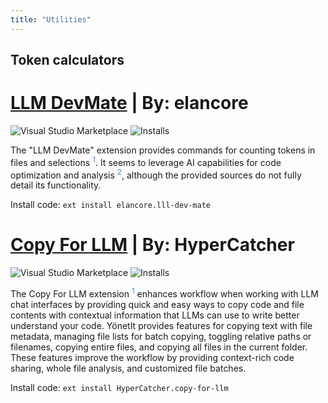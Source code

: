 ```yaml
---
title: "Utilities"
---
```


## Token calculators

# [LLM DevMate](https://marketplace.visualstudio.com/items?itemName=elancore.llm-dev-mate)  | By: elancore

![Visual Studio Marketplace](https://img.shields.io/visual-studio-marketplace/v/elancore.llm-dev-mate?label=VS%20Code%20Marketplace&logo=visual-studio-code&style=for-the-badge)
![Installs](https://img.shields.io/visual-studio-marketplace/i/elancore.llm-dev-mate?label=Installs&style=for-the-badge)
 
The "LLM DevMate" extension provides commands for counting tokens in files and selections  <sup><a href="https://marketplace.visualstudio.com/items?itemName=elancore.llm-dev-mate" target="_blank" rel="noreferrer" style="color: rgb(59, 130, 246); text-decoration: none; hover:text-decoration: underline;">1</a></sup>. It seems to leverage AI capabilities for code optimization and analysis  <sup><a href="https://marketplace.visualstudio.com/items?itemName=TeamSankey.devmateai" target="_blank" rel="noreferrer" style="color: rgb(59, 130, 246); text-decoration: none; hover:text-decoration: underline;">2</a></sup>, although the provided sources do not fully detail its functionality. 
 
Install code:
`ext install elancore.lll-dev-mate`

# [Copy For LLM](https://marketplace.visualstudio.com/items?itemName=HyperCatcher.copy-for-llm)  | By: HyperCatcher

![Visual Studio Marketplace](https://img.shields.io/visual-studio-marketplace/v/HyperCatcher.copy-for-llm?label=VS%20Code%20Marketplace&logo=visual-studio-code&style=for-the-badge)
![Installs](https://img.shields.io/visual-studio-marketplace/i/HyperCatcher.copy-for-llm?label=Installs&style=for-the-badge)
 
The Copy For LLM extension  <sup><a href="https://marketplace.visualstudio.com/items?itemName=HyperCatcher.copy-for-llm" target="_blank" rel="noreferrer" style="color: rgb(59, 130, 246); text-decoration: none; hover:text-decoration: underline;">1</a></sup> enhances workflow when working with LLM chat interfaces by providing quick and easy ways to copy code and file contents with contextual information that LLMs can use to write better understand your code.
 YönetIt provides features for copying text with file metadata, managing file lists for batch copying, toggling relative paths or filenames, copying entire files, and copying all files in the current folder. These features improve the workflow by providing context-rich code sharing, whole file analysis, and customized file batches.
 
Install code:
`ext install HyperCatcher.copy-for-llm`

